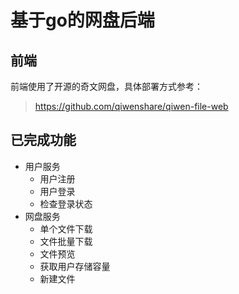 # 基于go的网盘后端

## 前端
前端使用了开源的奇文网盘，具体部署方式参考：
> https://github.com/qiwenshare/qiwen-file-web


## 已完成功能
- 用户服务
    - 用户注册
    - 用户登录
    - 检查登录状态
- 网盘服务
  - 单个文件下载
  - 文件批量下载
  - 文件预览
  - 获取用户存储容量
  - 新建文件